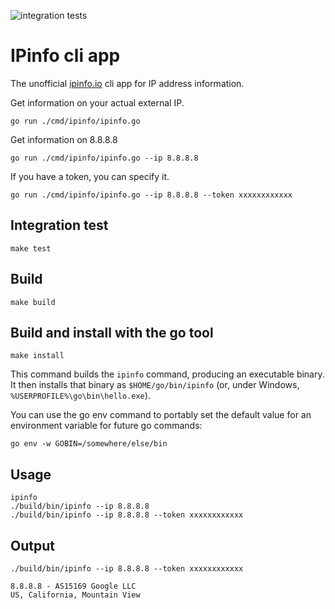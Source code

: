 ![integration tests](https://github.com/skodnik/ipinfo-cli-app/actions/workflows/ci.yaml/badge.svg)

# IPinfo cli app

The unofficial [ipinfo.io](https://ipinfo.io) cli app for IP address information.

Get information on your actual external IP.

```shell
go run ./cmd/ipinfo/ipinfo.go
```

Get information on 8.8.8.8

```shell
go run ./cmd/ipinfo/ipinfo.go --ip 8.8.8.8
```

If you have a token, you can specify it.

```shell
go run ./cmd/ipinfo/ipinfo.go --ip 8.8.8.8 --token xxxxxxxxxxxx
```

## Integration test

```shell
make test
```

## Build

```shell
make build
```

## Build and install with the go tool

```shell
make install
```

This command builds the `ipinfo` command, producing an executable binary. It then installs that binary as
`$HOME/go/bin/ipinfo` (or, under Windows, `%USERPROFILE%\go\bin\hello.exe`).

You can use the go env command to portably set the default value for an environment variable for future go commands:

```shell
go env -w GOBIN=/somewhere/else/bin
```

## Usage

```shell
ipinfo
./build/bin/ipinfo --ip 8.8.8.8
./build/bin/ipinfo --ip 8.8.8.8 --token xxxxxxxxxxxx
```

## Output

```shell
./build/bin/ipinfo --ip 8.8.8.8 --token xxxxxxxxxxxx

8.8.8.8 - AS15169 Google LLC
US, California, Mountain View
```
